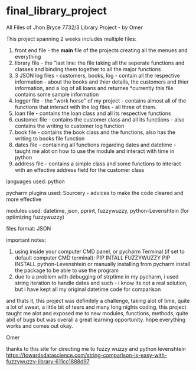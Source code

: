 # final_library_project
All Files of Jhon Bryce 7732/3 Library Project - by Omer 

This project spanning 2 weeks
includes multiple files:
  1) front end file - the __main__ file of the projects creating all the menues and everything
  2) library file - the "last line: the file taking all the seperate functions and classes and binding them together to all the major functions
  3) 3 JSON log files - customers, books, log - contain all the respective information - about the books and thier details, the customers and thier information, and a log of all loans and returnes
    *currently this file contains some sample information
  4) logger file - the "work horse" of my project - contains almost all of the functions that interact with the log files - all three of them.
  5) loan file - contains the loan class and all its respective functions
  6) customer file - contains the customer class and all its functions - also contains the writing to customer log function
  7) book file - contains the book class and the functions, also has the writing to books file function 
  8) dates file - containing all functions regarding dates and datetime - taught me alot on how to use the module and interact with time in python
  9) address file - contains a simple class and some functions to interact with an effective address field for the customer class

languages used: python

pycharm plugins used: Sourcery - advices to make the code cleared and more effective 

modules used: datetime, json, pprint, fuzzywuzzy, python-Levenshtein (for optimizing fuzzywuzzy)

files format: JSON

important notes:
1) using inside your computer CMD panel, or pycharm Terminal (if set to default computer CMD terminal):
   PIP INTALL FUZZYWUZZY
   PIP INSTALL python-Levenshtein
   or manually installing from pycharm install the package to be able to use the program
2) due to a problem with debugging of strptime in my pycharm, i used string iteration to handle dates and such - i know its not a real solution, but i have kept all my original datetime code for comparison


and thats it,
this project was definitely a challenge, taking alot of time, quite a lot of sweat, a little bit of tears and many long nights coding,
this project taught me alot and exposed me to new modules, functions, methods, quite abit of bugs but was overall a great learning opportunity. 
hope everything works and comes out okay.

Omer


thanks to this site for directing me to fuzzy wuzzy and python levenshtein
https://towardsdatascience.com/string-comparison-is-easy-with-fuzzywuzzy-library-611cc1888d97
